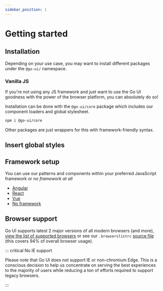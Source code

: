 ```yaml
---
sidebar_position: 1
---
```

# Getting started

## Installation

Depending on your use case, you may want to install different packages under the `@go-ui/` namespace. 

### Vanilla JS 

If you're not using any JS framework and just want to use the Go UI goodness with the power of the browser platform, you can absolutely do so!

Installation can be done with the `@go-ui/core` package which includes our component loaders and global stylesheet.

```bash
npm i @go-ui/core
```

Other packages are just wrappers for this with framework-friendly syntax.



## Insert global styles

## Framework setup

You can use our patterns and components within your preferred JavaScript framework or *no framework at all* 

- [Angular](./integration/angular)
- [React](./integration/react)
- [Vue](./integration/vue)
- [No framework](./integration/no-framework)
<!-- [Suggest another integration] -->

## Browser support

Go UI supports latest 2 major versions of all modern browsers (and more), [view the list of supported browsers](https://browserslist.dev/?q=PiAwLjUlLCBsYXN0IDIgbWFqb3IgdmVyc2lvbnMsIG5vdCBkZWFkLCBDaHJvbWUgPj0gNjAsIEZpcmVmb3ggPj0gNjAsIEZpcmVmb3ggRVNSLCBpT1MgPj0gMTIsIFNhZmFyaSA%2BPSAxMiwgbm90IGllID4gMCwgbm90IG9wX21pbmkgYWxs) or see our `.browserslistrc` [source file](https://github.com/getgoui/go-ui/blob/main/.browserslistrc) (this covers 94% of overall browser usage). 

::: critical  No IE support

Please note that Go UI does not support IE or non-chromium Edge. This is a conscious decision to help us concentrate on serving the best experiences to the majority of users while reducing a ton of efforts required to support legacy browsers.

:::
